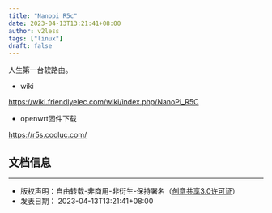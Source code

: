 ```yaml
---
title: "Nanopi R5c"
date: 2023-04-13T13:21:41+08:00
author: v2less
tags: ["linux"]
draft: false
---
```


人生第一台软路由。

- wiki

https://wiki.friendlyelec.com/wiki/index.php/NanoPi_R5C

- openwrt固件下载

https://r5s.cooluc.com/

## 文档信息
---
- 版权声明：自由转载-非商用-非衍生-保持署名（[创意共享3.0许可证](https://creativecommons.org/licenses/by-nc-nd/3.0/deed.zh)）
- 发表日期： 2023-04-13T13:21:41+08:00
